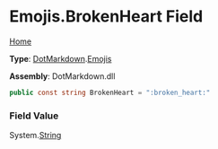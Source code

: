 # Emojis\.BrokenHeart Field

[Home](../../../README.md)

**Type**: [DotMarkdown](../../README.md)\.[Emojis](../README.md)

**Assembly**: DotMarkdown\.dll

```csharp
public const string BrokenHeart = ":broken_heart:"
```

### Field Value

System\.[String](https://docs.microsoft.com/en-us/dotnet/api/system.string)